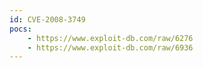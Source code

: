 ```yaml
---
id: CVE-2008-3749
pocs:
    - https://www.exploit-db.com/raw/6276
    - https://www.exploit-db.com/raw/6936
---
```

